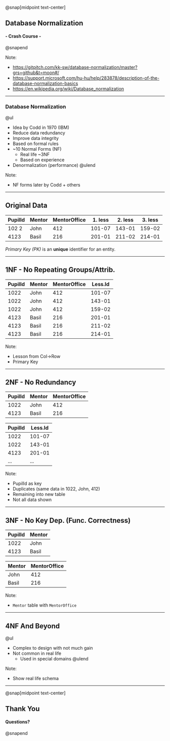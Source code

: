 @snap[midpoint text-center]

## Database Normalization
#### - Crash Course - 

@snapend

Note:
- https://gitpitch.com/kk-sw/database-normalization/master?grs=github&t=moon#/
- https://support.microsoft.com/hu-hu/help/283878/description-of-the-database-normalization-basics
- https://en.wikipedia.org/wiki/Database_normalization

---
  
### Database Normalization

@ul
- Idea by Codd in 1970 (IBM)
- Reduce data redundancy 
- Improve data integrity
- Based on formal rules
- ~10 Normal Forms (NF)
    - Real life ~3NF
    - Based on experience
- Denormalization (performance)
@ulend

Note:
 - NF forms later by Codd + others
 
---

## Original Data

PupilId|Mentor|MentorOffice|1. less|2. less|3. less
-------|------|------------|-------|-------|-----------
102 2  |John  |412         |101-07 |143-01 |159-02
4123   |Basil |216         |201-01 |211-02 |214-01

*Primary Key (PK)* is an **unique** identifier for an entity.

---

## 1NF - No Repeating Groups/Attrib. 

PupilId|Mentor     |MentorOffice|Less.Id
-------|-----------|-----------|-------
1022   |   John    |412      |101-07
1022   |   John    |412      |143-01
1022   |   John    |412      |159-02
4123   |   Basil   |216      |201-01
4123   |   Basil   |216      |211-02
4123   |   Basil   |216      |214-01

Note:
- Lesson from Col->Row
- Primary Key

---

## 2NF - No Redundancy

PupilId |Mentor |MentorOffice
--------|-------|------------
1022    |John   |412
4123    |Basil  |216


PupilId |Less.Id
--------|------
1022    |101-07
1022    |143-01
4123    |201-01
... | ...

Note:
- PupilId as key
- Duplicates (same data in 1022, John, 412)
- Remaining into new table 
- Not all data shown

---

## 3NF - No Key Dep. (Func. Correctness) 

PupilId |Mentor
--------|------
1022    |John
4123    |Basil


Mentor  |MentorOffice
--------|------
John    |412
Basil   |216


Note:
- `Mentor` table  with `MentorOffice`

---

## 4NF And Beyond

@ul
- Complex to design with not much gain
- Not common in real life
    - Used in special domains
@ulend

Note:
 - Show real life schema
 
---

@snap[midpoint text-center]

## Thank You
#### Questions? 

@snapend
